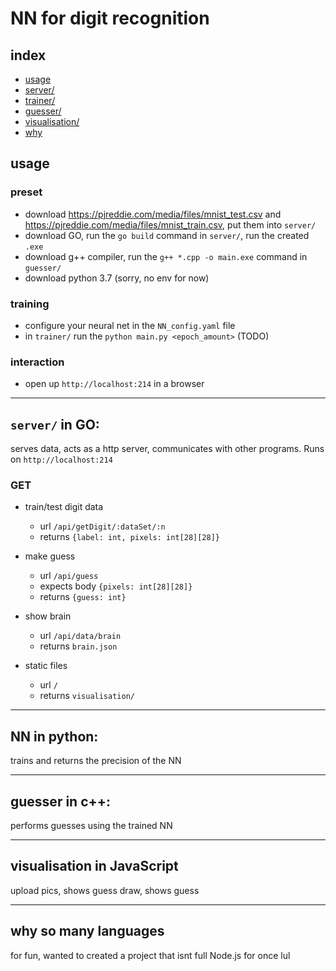 # NN for digit recognition
## index
- [usage](#usage)
- [server/](#server-in-go)
- [trainer/](#nn-in-python)
- [guesser/](#guesser-in-c++)
- [visualisation/](#visualisation-in-javascript)
- [why](#why-so-many-languages)
## usage
### preset
- download https://pjreddie.com/media/files/mnist_test.csv and https://pjreddie.com/media/files/mnist_train.csv, put them into `server/`
- download GO, run the `go build` command in `server/`, run the created `.exe`
- download g++ compiler, run the `g++ *.cpp -o main.exe` command in `guesser/`
- download python 3.7 (sorry, no env for now)
### training
- configure your neural net in the `NN_config.yaml` file
- in `trainer/` run the `python main.py <epoch_amount>` (TODO)
### interaction
- open up `http://localhost:214` in a browser

---

## `server/` in GO:
serves data, acts as a http server, communicates with other programs. Runs on `http://localhost:214`
### GET
- train/test digit data 
	- url `/api/getDigit/:dataSet/:n`
	- returns `{label: int, pixels: int[28][28]}`

- make guess
	- url `/api/guess`
	- expects body `{pixels: int[28][28]}`
	- returns `{guess: int}`

- show brain
	- url `/api/data/brain`
	- returns `brain.json`

- static files
	- url `/`
	- returns `visualisation/`

---

## NN in python:
trains and returns the precision of the NN

---

## guesser in c++:
performs guesses using the trained NN

---

## visualisation in JavaScript
upload pics, shows guess
draw, shows guess

---

## why so many languages
for fun, wanted to created a project that isnt full Node.js for once lul
